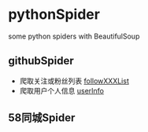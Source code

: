 # pythonSpider
some python spiders with BeautifulSoup

## githubSpider
- 爬取关注或粉丝列表 [followXXXList](github/github_followXXXList.py)
- 爬取用户个人信息 [userInfo](github/github_userInfo.py)
## 58同城Spider

